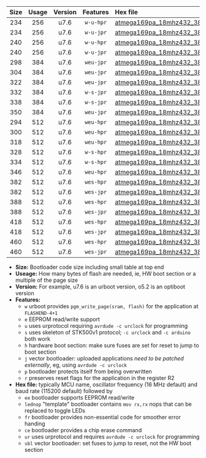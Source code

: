 |Size|Usage|Version|Features|Hex file|
|:-:|:-:|:-:|:-:|:--|
|234|256|u7.6|`w-u-hpr`|[atmega169pa_18mhz432_38400bps_ur.hex](https://raw.githubusercontent.com/stefanrueger/urboot/main//atmega169pa_18mhz432_38400bps_ur.hex)|
|234|256|u7.6|`w-u-jpr`|[atmega169pa_18mhz432_38400bps_ur_vbl.hex](https://raw.githubusercontent.com/stefanrueger/urboot/main//atmega169pa_18mhz432_38400bps_ur_vbl.hex)|
|240|256|u7.6|`w-u-hpr`|[atmega169pa_18mhz432_38400bps_lednop_ur.hex](https://raw.githubusercontent.com/stefanrueger/urboot/main//atmega169pa_18mhz432_38400bps_lednop_ur.hex)|
|240|256|u7.6|`w-u-jpr`|[atmega169pa_18mhz432_38400bps_lednop_ur_vbl.hex](https://raw.githubusercontent.com/stefanrueger/urboot/main//atmega169pa_18mhz432_38400bps_lednop_ur_vbl.hex)|
|298|384|u7.6|`weu-jpr`|[atmega169pa_18mhz432_38400bps_ee_ur_vbl.hex](https://raw.githubusercontent.com/stefanrueger/urboot/main//atmega169pa_18mhz432_38400bps_ee_ur_vbl.hex)|
|304|384|u7.6|`weu-jpr`|[atmega169pa_18mhz432_38400bps_ee_lednop_ur_vbl.hex](https://raw.githubusercontent.com/stefanrueger/urboot/main//atmega169pa_18mhz432_38400bps_ee_lednop_ur_vbl.hex)|
|322|384|u7.6|`weu-jpr`|[atmega169pa_18mhz432_38400bps_ee_lednop_fr_ur_vbl.hex](https://raw.githubusercontent.com/stefanrueger/urboot/main//atmega169pa_18mhz432_38400bps_ee_lednop_fr_ur_vbl.hex)|
|332|384|u7.6|`w-s-jpr`|[atmega169pa_18mhz432_38400bps_vbl.hex](https://raw.githubusercontent.com/stefanrueger/urboot/main//atmega169pa_18mhz432_38400bps_vbl.hex)|
|338|384|u7.6|`w-s-jpr`|[atmega169pa_18mhz432_38400bps_lednop_vbl.hex](https://raw.githubusercontent.com/stefanrueger/urboot/main//atmega169pa_18mhz432_38400bps_lednop_vbl.hex)|
|350|384|u7.6|`weu-jpr`|[atmega169pa_18mhz432_38400bps_ee_lednop_fr_ce_ur_vbl.hex](https://raw.githubusercontent.com/stefanrueger/urboot/main//atmega169pa_18mhz432_38400bps_ee_lednop_fr_ce_ur_vbl.hex)|
|294|512|u7.6|`weu-hpr`|[atmega169pa_18mhz432_38400bps_ee_ur.hex](https://raw.githubusercontent.com/stefanrueger/urboot/main//atmega169pa_18mhz432_38400bps_ee_ur.hex)|
|300|512|u7.6|`weu-hpr`|[atmega169pa_18mhz432_38400bps_ee_lednop_ur.hex](https://raw.githubusercontent.com/stefanrueger/urboot/main//atmega169pa_18mhz432_38400bps_ee_lednop_ur.hex)|
|318|512|u7.6|`weu-hpr`|[atmega169pa_18mhz432_38400bps_ee_lednop_fr_ur.hex](https://raw.githubusercontent.com/stefanrueger/urboot/main//atmega169pa_18mhz432_38400bps_ee_lednop_fr_ur.hex)|
|328|512|u7.6|`w-s-hpr`|[atmega169pa_18mhz432_38400bps.hex](https://raw.githubusercontent.com/stefanrueger/urboot/main//atmega169pa_18mhz432_38400bps.hex)|
|334|512|u7.6|`w-s-hpr`|[atmega169pa_18mhz432_38400bps_lednop.hex](https://raw.githubusercontent.com/stefanrueger/urboot/main//atmega169pa_18mhz432_38400bps_lednop.hex)|
|346|512|u7.6|`weu-hpr`|[atmega169pa_18mhz432_38400bps_ee_lednop_fr_ce_ur.hex](https://raw.githubusercontent.com/stefanrueger/urboot/main//atmega169pa_18mhz432_38400bps_ee_lednop_fr_ce_ur.hex)|
|382|512|u7.6|`wes-hpr`|[atmega169pa_18mhz432_38400bps_ee.hex](https://raw.githubusercontent.com/stefanrueger/urboot/main//atmega169pa_18mhz432_38400bps_ee.hex)|
|382|512|u7.6|`wes-jpr`|[atmega169pa_18mhz432_38400bps_ee_vbl.hex](https://raw.githubusercontent.com/stefanrueger/urboot/main//atmega169pa_18mhz432_38400bps_ee_vbl.hex)|
|388|512|u7.6|`wes-hpr`|[atmega169pa_18mhz432_38400bps_ee_lednop.hex](https://raw.githubusercontent.com/stefanrueger/urboot/main//atmega169pa_18mhz432_38400bps_ee_lednop.hex)|
|388|512|u7.6|`wes-jpr`|[atmega169pa_18mhz432_38400bps_ee_lednop_vbl.hex](https://raw.githubusercontent.com/stefanrueger/urboot/main//atmega169pa_18mhz432_38400bps_ee_lednop_vbl.hex)|
|418|512|u7.6|`wes-hpr`|[atmega169pa_18mhz432_38400bps_ee_lednop_fr.hex](https://raw.githubusercontent.com/stefanrueger/urboot/main//atmega169pa_18mhz432_38400bps_ee_lednop_fr.hex)|
|418|512|u7.6|`wes-jpr`|[atmega169pa_18mhz432_38400bps_ee_lednop_fr_vbl.hex](https://raw.githubusercontent.com/stefanrueger/urboot/main//atmega169pa_18mhz432_38400bps_ee_lednop_fr_vbl.hex)|
|460|512|u7.6|`wes-hpr`|[atmega169pa_18mhz432_38400bps_ee_lednop_fr_ce.hex](https://raw.githubusercontent.com/stefanrueger/urboot/main//atmega169pa_18mhz432_38400bps_ee_lednop_fr_ce.hex)|
|460|512|u7.6|`wes-jpr`|[atmega169pa_18mhz432_38400bps_ee_lednop_fr_ce_vbl.hex](https://raw.githubusercontent.com/stefanrueger/urboot/main//atmega169pa_18mhz432_38400bps_ee_lednop_fr_ce_vbl.hex)|

- **Size:** Bootloader code size including small table at top end
- **Useage:** How many bytes of flash are needed, ie, HW boot section or a multiple of the page size
- **Version:** For example, u7.6 is an urboot version, o5.2 is an optiboot version
- **Features:**
  + `w` urboot provides `pgm_write_page(sram, flash)` for the application at `FLASHEND-4+1`
  + `e` EEPROM read/write support
  + `u` uses urprotocol requiring `avrdude -c urclock` for programming
  + `s` uses skeleton of STK500v1 protocol; `-c urclock` and `-c arduino` both work
  + `h` hardware boot section: make sure fuses are set for reset to jump to boot section
  + `j` vector bootloader: uploaded applications *need to be patched externally*, eg, using `avrdude -c urclock`
  + `p` bootloader protects itself from being overwritten
  + `r` preserves reset flags for the application in the register R2
- **Hex file:** typically MCU name, oscillator frequency (16 MHz default) and baud rate (115200 default) followed by
  + `ee` bootloader supports EEPROM read/write
  + `lednop` "template" bootloader contains `mov rx,rx` nops that can be replaced to toggle LEDs
  + `fr` bootloader provides non-essential code for smoother error handing
  + `ce` bootloader provides a chip erase command
  + `ur` uses urprotocol and requires `avrdude -c urclock` for programming
  + `vbl` vector bootloader: set fuses to jump to reset, not the HW boot section
